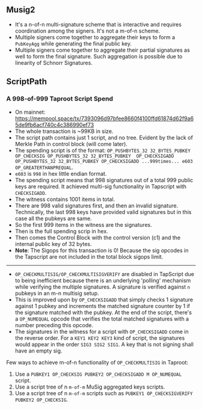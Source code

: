 ## Musig2
* It's a n-of-n multi-signature scheme that is interactive and requires coordination
 among the signers. It's not a m-of-n scheme.
* Multiple signers come together to aggregate their keys to form a `PubKeyAgg`
 while generating the final public key.
 * Multiple signers come together to aggregate their partial signatures as well to
 form the final signature. Such aggregation is possible due to linearity of Schnorr
 Signatures.

## ScriptPath

### A 998-of-999 Taproot Script Spend
 * On mainnet: https://mempool.space/tx/7393096d97bfee8660f4100ffd61874d62f9a65de9fb6acf740c4c386990ef73
 * The whole transaction is ~99KB in size.
 * The script path contains just 1 script, and no tree. Evident by the
 lack of Merkle Path in control block (will come later).
 * The spending script is of the format:
 `OP_PUSHBYTES_32 32_BYTES_PUBKEY OP_CHECKSIG OP_PUSHBYTES_32 32_BYTES_PUBKEY 
 OP_CHECKSIGADD OP_PUSHBYTES_32 32_BYTES_PUBKEY OP_CHECKSIGADD ...999times...
 e603 OP_GREATERTHANPREQUAL`.
 * `e603` is `998` in hex little endian format.
 * The spending script means that 998 signatures out of a total 999 public keys
 are required. It achieved multi-sig functionality in Tapscript with `CHECKSIGADD`. 
 * The witness contains 1001 items in total.
 * There are 998 valid signatures first, and then an invalid signature. Technically,
 the last 998 keys have provided valid signatures but in this case all the pubkeys
 are same.
 * So the first 999 items in the witness are the signatures.
 * Then is the full spending scrip in hex.
 * Then comes the Control Block with the control version (c1) and the internal
 public key of 32 bytes.
 * **Note**: The Sigops for this transaction is 0! Because the sig opcodes in the
 Tapscript are not included in the total block sigops limit. 

- - - -

* `OP_CHECKMULTISIG/OP_CHECKMULTISIGVERIFY` are disabled in TapScript due to being
 inefficient because there is an underlying 'polling' mechanism while verifying
 the multiple signatures. A signature is verified against `n` pubkeys in an m-n
 multisig setup.
* This is improved upon by `OP_CHECKSIGADD` that simply checks 1 signature against
 1 pubkey and increments the matched signature counter by 1 if the signature matched
 with the pubkey. At the end of the script, there's a `OP_NUMEQUAL` opcode that
 verifies the total matched signatures with a number preceding this opcode.
* The signatures in the witness for a script with `OP_CHECKSIGADD` come in the
 reverse order. For a `KEY1 KEY2 KEY3` kind of script, the signatures would appear
 in the order `SIG3 SIG2 SIG1`. A key that is not signing shall have an empty sig.

Few ways to achieve m-of-n functionality of `OP_CHECKMULTISIG` in Taproot:
1. Use a `PUBKEY1 OP_CHECKSIG PUBKEY2 OP_CHECKSIGADD M OP_NUMEQUAL` script.
2. Use a script tree of n `m-of-m` MuSig aggregated keys scripts.
3. Use a script tree of n `m-of-m` scripts such as 
 `PUBKEY1 OP_CHECKSIGVERIFY PUBKEY2 OP_CHECKSIG`.
